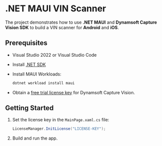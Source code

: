 # .NET MAUI VIN Scanner 
The project demonstrates how to use **.NET MAUI** and **Dynamsoft Capture Vision SDK** to build a VIN scanner for **Android** and **iOS**.

## Prerequisites
- Visual Studio 2022 or Visual Studio Code
- Install [.NET SDK](https://dotnet.microsoft.com/en-us/download)
- Install MAUI Workloads:
    
    ```bash
    dotnet workload install maui
    ```
    
- Obtain a [free trial license key](https://www.dynamsoft.com/customer/license/trialLicense/?product=dcv&package=cross-platform) for Dynamsoft Capture Vision.

## Getting Started
1. Set the license key in the `MainPage.xaml.cs` file:
    
    ```csharp
    LicenseManager.InitLicense("LICENSE-KEY");
    ```

2. Build and run the app.
